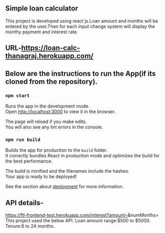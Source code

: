 ## Simple loan calculator
This project is developed using react js.Loan amount and months will be entered by the user.Then for each input change system will display the monthy payment and interest rate.

## URL-https://loan-calc-thanagraj.herokuapp.com/

## Below are the instructions to run the App(if its cloned from the repository).

### `npm start`

Runs the app in the development mode.<br>
Open [http://localhost:3000](http://localhost:3000) to view it in the browser.

The page will reload if you make edits.<br>
You will also see any lint errors in the console.

### `npm run build`

Builds the app for production to the `build` folder.<br>
It correctly bundles React in production mode and optimizes the build for the best performance.

The build is minified and the filenames include the hashes.<br>
Your app is ready to be deployed!

See the section about [deployment](https://facebook.github.io/create-react-app/docs/deployment) for more information.

## API details-
https://ftl-frontend-test.herokuapp.com/interest?amount=<amount>&numMonths=<month>
This project used the below API.
Loan amount range:$500 to $5000.
Tenure:6 to 24 months.



